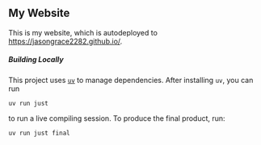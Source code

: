 ## My Website

This is my website, which is autodeployed to https://jasongrace2282.github.io/.

##### Building Locally

This project uses [`uv`](https://docs.astral.sh/uv/#getting-started) to manage dependencies. After installing
`uv`, you can run

```
uv run just
```

to run a live compiling session. To produce the final product, run:

```
uv run just final
```
